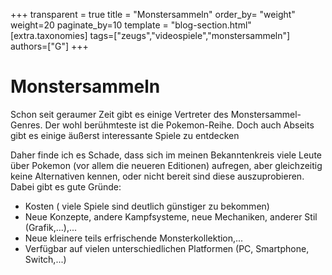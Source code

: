 +++
transparent = true
title = "Monstersammeln"
order_by= "weight"
weight=20
paginate_by=10
template = "blog-section.html"
[extra.taxonomies]
tags=["zeugs","videospiele","monstersammeln"]
authors=["G"]
+++

# Monstersammeln

Schon seit geraumer Zeit gibt es einige Vertreter des Monstersammel-Genres. Der wohl berühmteste ist die Pokemon-Reihe. Doch auch Abseits gibt es einige äußerst interessante Spiele zu entdecken

<!-- more -->

Daher finde ich es Schade, dass sich im meinen Bekanntenkreis viele Leute über Pokemon (vor allem die neueren Editionen) aufregen, aber gleichzeitig keine Alternativen kennen, oder nicht bereit sind diese auszuprobieren. Dabei gibt es gute Gründe:

+ Kosten ( viele Spiele sind deutlich günstiger zu bekommen)
+ Neue Konzepte, andere Kampfsysteme, neue Mechaniken, anderer Stil (Grafik,...),...
+ Neue kleinere teils erfrischende Monsterkollektion,...
+ Verfügbar auf vielen unterschiedlichen Platformen (PC, Smartphone, Switch,...)
